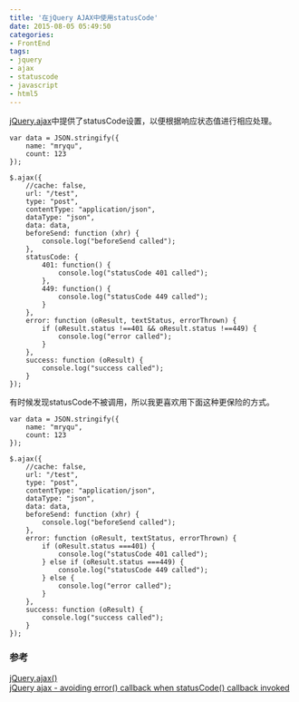 ```yaml
---
title: '在jQuery AJAX中使用statusCode'
date: 2015-08-05 05:49:50
categories: 
- FrontEnd
tags: 
- jquery
- ajax
- statuscode
- javascript
- html5
---
```

[jQuery.ajax](https://api.jquery.com/jQuery.ajax/)中提供了statusCode设置，以便根据响应状态值进行相应处理。
```
var data = JSON.stringify({
    name: "mryqu",
    count: 123
});

$.ajax({
    //cache: false,
    url: "/test",
    type: "post",
    contentType: "application/json",
    dataType: "json",
    data: data,
    beforeSend: function (xhr) {
        console.log("beforeSend called");
    },
    statusCode: {
        401: function() {
            console.log("statusCode 401 called");
        },
        449: function() {
            console.log("statusCode 449 called");
        }
    },
    error: function (oResult, textStatus, errorThrown) {
        if (oResult.status !==401 && oResult.status !==449) {
            console.log("error called");
        }
    },
    success: function (oResult) {
        console.log("success called");
    }
});
```

有时候发现statusCode不被调用，所以我更喜欢用下面这种更保险的方式。
```
var data = JSON.stringify({
    name: "mryqu",
    count: 123
});

$.ajax({
    //cache: false,
    url: "/test",
    type: "post",
    contentType: "application/json",
    dataType: "json",
    data: data,
    beforeSend: function (xhr) {
        console.log("beforeSend called");
    },
    error: function (oResult, textStatus, errorThrown) {
        if (oResult.status ===401) {
            console.log("statusCode 401 called");
        } else if (oResult.status ===449) {
            console.log("statusCode 449 called");
        } else {
            console.log("error called");
        }
    },
    success: function (oResult) {
        console.log("success called");
    }
});
```

### 参考

[jQuery.ajax()](http://api.jquery.com/jquery.ajax/)  
[jQuery ajax - avoiding error() callback when statusCode() callback invoked](http://stackoverflow.com/questions/9465067/jquery-ajax-avoiding-error-callback-when-statuscode-callback-invoked)  